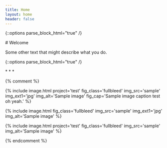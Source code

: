 ```yaml
---
title: Home
layout: home
header: false
---
```


{::options parse_block_html="true" /}
<section>
# Welcome

Some other text that might describe what you do.

</section>

{::options parse_block_html="true" /}
<section class="social">
* <a class="social social--email" href="{{site.email}}"></a>
* <a class="social social--linkedin" href="{{ site.linkedin_url }}"></a>
* <a class="social social--vsco" href="{{ site.vsco_url }}"></a>
</section>



{% comment %}

{% include image.html project='test' fig_class='fullbleed' img_src='sample' img_ext1='jpg' img_alt='Sample image' fig_cap='Sample image caption test oh yeah.' %}

{% include image.html fig_class='fullbleed' img_src='sample' img_ext1='jpg' img_alt='Sample image' %}

{% include image.html project='test' fig_class='fullbleed' img_src='sample' img_alt='Sample image' %}

{% endcomment %}
